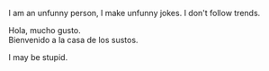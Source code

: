 I am an unfunny person, I make unfunny jokes.
I don't follow trends.

Hola, mucho gusto.  
Bienvenido a la casa de los sustos.

I may be stupid.

<!---
PeLima9/PeLima9 is a stupid repository because its `README.md` (this file) appears on your GitHub profile.

--->
